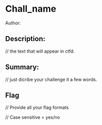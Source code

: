 # Chall_name
Author:
 
## Description:
// the text that will appear in ctfd.

## Summary:
// just dicribe your challenge it a few words.

## Flag
// Provide all your flag formats 


// Case sensitive = yes/no